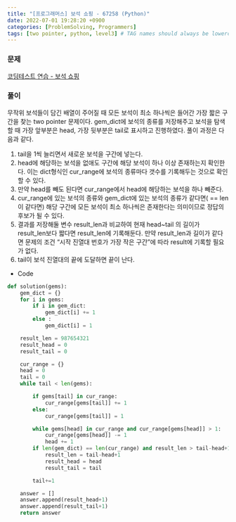 ```yaml
---
title: "[프로그래머스] 보석 쇼핑 - 67258 (Python)"
date: 2022-07-01 19:28:20 +0900
categories: [ProblemSolving, Programmers]
tags: [two pointer, python, level3] # TAG names should always be lowercase
---
```


### 문제

[코딩테스트 연습 - 보석 쇼핑](https://programmers.co.kr/learn/courses/30/lessons/67258)

### 풀이

무작위 보석들이 담긴 배열이 주어질 때 모든 보석이 최소 하나씩은 들어간 가장 짧은 구간을 찾는 two pointer 문제이다. gem_dict에 보석의 종류를 저장해주고 보석을 탐색할 때 가장 앞부분은 head, 가장 뒷부분은 tail로 표시하고 진행하였다. 풀이 과정은 다음과 같다.

1. tail을 1씩 늘리면서 새로운 보석을 구간에 넣는다.
2. head에 해당하는 보석을 없애도 구간에 해당 보석이 하나 이상 존재하는지 확인한다.
   이는 dict형식인 cur_range에 보석의 종류마다 갯수를 기록해두는 것으로 확인할 수 있다.
3. 만약 head를 빼도 된다면 cur_range에서 head에 해당하는 보석을 하나 빼준다.
4. cur_range에 있는 보석의 종류와 gem_dict에 있는 보석의 종류가 같다면( == len이 같다면) 해당 구간에 모든 보석이 최소 하나씩은 존재한다는 의미이므로 정답의 후보가 될 수 있다.
5. 결과를 저장해둘 변수 result_len과 비교하여 현재 head~tail 의 길이가 result_len보다 짧다면 result_len에 기록해둔다.
   만약 result_len과 길이가 같다면 문제의 조건 “시작 진열대 번호가 가장 작은 구간”에 따라 result에 기록할 필요가 없다.
6. tail이 보석 진열대의 끝에 도달하면 끝이 난다.

- Code

```python
def solution(gems):
    gem_dict = {}
    for i in gems:
        if i in gem_dict:
            gem_dict[i] += 1
        else :
            gem_dict[i] = 1

    result_len = 987654321
    result_head = 0
    result_tail = 0

    cur_range = {}
    head = 0
    tail = 0
    while tail < len(gems):

        if gems[tail] in cur_range:
            cur_range[gems[tail]] += 1
        else:
            cur_range[gems[tail]] = 1

        while gems[head] in cur_range and cur_range[gems[head]] > 1:
            cur_range[gems[head]] -= 1
            head += 1
        if len(gem_dict) == len(cur_range) and result_len > tail-head+1:
            result_len = tail-head+1
            result_head = head
            result_tail = tail

        tail+=1

    answer = []
    answer.append(result_head+1)
    answer.append(result_tail+1)
    return answer
```
